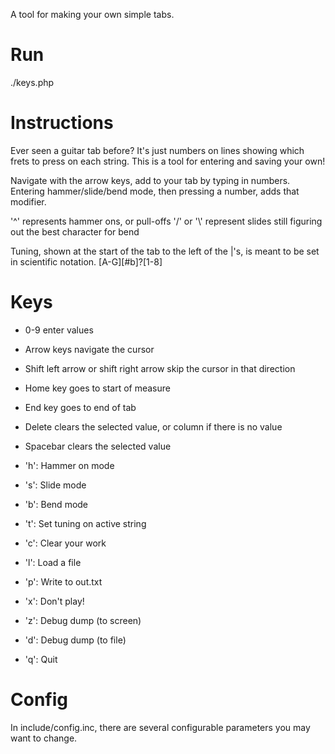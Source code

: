 A tool for making your own simple tabs.

# Run
./keys.php

# Instructions
Ever seen a guitar tab before?  It's just numbers on lines showing which frets to press
on each string.  This is a tool for entering and saving your own!

Navigate with the arrow keys, add to your tab by typing in numbers.
Entering hammer/slide/bend mode, then pressing a number, adds that modifier.

'^' represents hammer ons, or pull-offs
'/' or '\\' represent slides
still figuring out the best character for bend

Tuning, shown at the start of the tab to the left of the |'s, is meant
to be set in scientific notation.  <note><number> [A-G][#b]?[1-8]

# Keys
* 0-9 enter values
* Arrow keys navigate the cursor
* Shift left arrow or shift right arrow skip the cursor in that direction
* Home key goes to start of measure
* End key goes to end of tab
* Delete clears the selected value, or column if there is no value
* Spacebar clears the selected value

* 'h': Hammer on mode
* 's': Slide mode
* 'b': Bend mode

* 't': Set tuning on active string
* 'c': Clear your work

* 'l': Load a file
* 'p': Write to out.txt
* 'x': Don't play!
* 'z': Debug dump (to screen)
* 'd': Debug dump (to file)

* 'q': Quit

# Config
In include/config.inc, there are several configurable parameters you may want to change.

